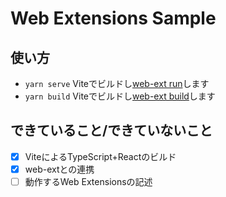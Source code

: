 # Web Extensions Sample

## 使い方

- `yarn serve` Viteでビルドし[web-ext run](https://extensionworkshop.com/documentation/develop/web-ext-command-reference/#web-ext-run)します
- `yarn build` Viteでビルドし[web-ext build](https://extensionworkshop.com/documentation/develop/web-ext-command-reference/#web-ext-build)します

## できていること/できていないこと

- [x] ViteによるTypeScript+Reactのビルド
- [x] web-extとの連携
- [ ] 動作するWeb Extensionsの記述

